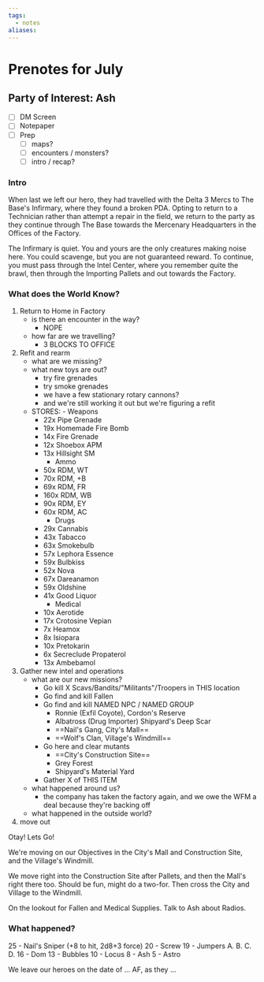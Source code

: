 ```yaml
---
tags:
  - notes
aliases:
---
```


# Prenotes for July
## Party of Interest: Ash
- [ ] DM Screen
- [ ] Notepaper
- [ ] Prep
	- [ ] maps?
	- [ ] encounters / monsters?
	- [ ] intro / recap?

### Intro
When last we left our hero, they had travelled with the Delta 3 Mercs to The Base's Infirmary, where they found a broken PDA. Opting to return to a Technician rather than attempt a repair in the field, we return to the party as they continue through The Base towards the Mercenary Headquarters in the Offices of the Factory.

The Infirmary is quiet. You and yours are the only creatures making noise here. You could scavenge, but you are not guaranteed reward. To continue, you must pass through the Intel Center, where you remember quite the brawl, then through the Importing Pallets and out towards the Factory.

### What does the World Know?

1. Return to Home in Factory
	- is there an encounter in the way? 
		- NOPE
	- how far are we travelling?
		- 3 BLOCKS TO OFFICE
2. Refit and rearm
	- what are we missing? 
	- what new toys are out?
		- try fire grenades
		- try smoke grenades
		- we have a few stationary rotary cannons?
		- and we're still working it out but we're figuring a refit 
	- STORES:
			- Weapons
		+ 22x Pipe Grenade
		+ 19x Homemade Fire Bomb
		+ 14x Fire Grenade
		+ 12x Shoebox APM
		+ 13x Hillsight SM
			- Ammo
		+ 50x RDM, WT
		+ 70x RDM, +B
		+ 69x RDM, FR
		+ 160x RDM, WB
		+ 90x RDM, EY
		+ 60x RDM, AC
			- Drugs
		+ 29x Cannabis
		+ 43x Tabacco
		+ 63x Smokebulb
		+ 57x Lephora Essence
		+ 59x Bulbkiss
		+ 52x Nova
		+ 67x Dareanamon
		+ 59x Oldshine
		+ 41x Good Liquor
			- Medical
		+ 10x Aerotide
		+ 17x Crotosine Vepian
		+ 7x Heamox
		+ 8x Isiopara
		+ 10x Pretokarin
		+ 6x Secreclude Propaterol
		+ 13x Ambebamol
3. Gather new intel and operations
	- what are our new missions? 
		- Go kill X Scavs/Bandits/"Militants"/Troopers in THIS location
		- Go find and kill Fallen
		- Go find and kill NAMED NPC / NAMED GROUP
			- Ronnie (Exfil Coyote), Cordon's Reserve
			- Albatross (Drug Importer) Shipyard's Deep Scar
			- ==Nail's Gang, City's Mall==
			- ==Wolf's Clan, Village's Windmill==
		- Go here and clear mutants
			- ==City's Construction Site==
			- Grey Forest
			- Shipyard's Material Yard
		- Gather X of THIS ITEM
	- what happened around us? 
		- the company has taken the factory again, and we owe the WFM a deal because they're backing off
	- what happened in the outside world?
4. move out

Otay! Lets Go!

We're moving on our Objectives in the City's Mall and Construction Site, and the Village's Windmill.

We move right into the Construction Site after Pallets, and then the Mall's right there too. Should be fun, might do a two-for. Then cross the City and Village to the Windmill.

On the lookout for Fallen and Medical Supplies. Talk to Ash about Radios.


### What happened?

25 - Nail's Sniper (+8 to hit, 2d8+3 force)
20 - Screw
19 - Jumpers
	A.
	B.
	C.
	D.
16 - Dom
13 - Bubbles
10 - Locus
8 - Ash
5 - Astro



We leave our heroes on the date of ... AF, as they ...